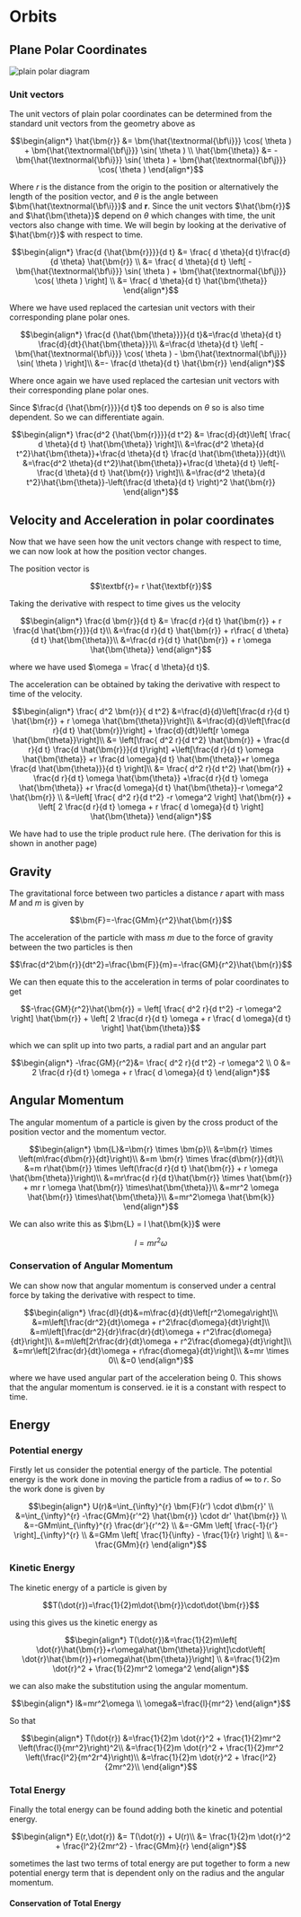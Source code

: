 # Orbits

## Plane Polar Coordinates

![plain polar diagram](./img/polars.svg)

### Unit vectors

The unit vectors of plain polar coordinates can be determined from the standard unit vectors from the geometry above as

```math
\begin{align*}
\hat{\bm{r}} &= \bm{\hat{\textnormal{\bf\i}}} \cos( \theta ) + \bm{\hat{\textnormal{\bf\j}}} \sin( \theta ) \\
\hat{\bm{\theta}}  &= - \bm{\hat{\textnormal{\bf\i}}} \sin( \theta ) + \bm{\hat{\textnormal{\bf\j}}} \cos( \theta )
\end{align*}
```

Where $r$ is the distance from the origin to the position or alternatively the length of the position vector, and $\theta$ is the angle between $\bm{\hat{\textnormal{\bf\i}}}$ and $\bm{r}$.
Since the unit vectors $\hat{\bm{r}}$ and $\hat{\bm{\theta}}$ depend on $\theta$ which changes with time, the unit vectors also change with time. We will begin by looking at the derivative of $\hat{\bm{r}}$ with respect to time.

```math
\begin{align*}
\frac{d {\hat{\bm{r}}}}{d t} &= \frac{ d \theta}{d t}\frac{d}{d \theta} \hat{\bm{r}} \\
&=  \frac{ d \theta}{d t} \left[ -\bm{\hat{\textnormal{\bf\i}}} \sin( \theta ) + \bm{\hat{\textnormal{\bf\j}}} \cos( \theta ) \right] \\
&= \frac{ d \theta}{d t} \hat{\bm{\theta}}
\end{align*}
```

Where we have used replaced the cartesian unit vectors with their corresponding plane polar ones.

```math
\begin{align*}
\frac{d {\hat{\bm{\theta}}}}{d t}&=\frac{d \theta}{d t} \frac{d}{dt}{\hat{\bm{\theta}}}\\
&=\frac{d \theta}{d t}  \left[ - \bm{\hat{\textnormal{\bf\i}}} \cos( \theta ) - \bm{\hat{\textnormal{\bf\j}}} \sin( \theta ) \right]\\
&=- \frac{d \theta}{d t} \hat{\bm{r}}
\end{align*}
```

Where once again we have used replaced the cartesian unit vectors with their corresponding plane polar ones.

Since $\frac{d {\hat{\bm{r}}}}{d t}$ too depends on $\theta$ so is also time dependent. So we can differentiate again.

```math
\begin{align*}
\frac{d^2 {\hat{\bm{r}}}}{d t^2} &= \frac{d}{dt}\left[ \frac{ d \theta}{d t} \hat{\bm{\theta}} \right]\\
&=\frac{d^2 \theta}{d t^2}\hat{\bm{\theta}}+\frac{d \theta}{d t} \frac{d \hat{\bm{\theta}}}{dt}\\
&=\frac{d^2 \theta}{d t^2}\hat{\bm{\theta}}+\frac{d \theta}{d t} \left[- \frac{d \theta}{d t} \hat{\bm{r}} \right]\\
&=\frac{d^2 \theta}{d t^2}\hat{\bm{\theta}}-\left(\frac{d \theta}{d t} \right)^2 \hat{\bm{r}}
\end{align*}
```

## Velocity and Acceleration in polar coordinates

Now that we have seen how the unit vectors change with respect to time, we can now look at how the position vector changes.

The position vector is

```math
\textbf{r}= r \hat{\textbf{r}}
```

Taking the derivative with respect to time gives us the velocity

```math
\begin{align*}
\frac{d \bm{r}}{d t} &= \frac{d r}{d t} \hat{\bm{r}} + r \frac{d \hat{\bm{r}}}{d t}\\
&=\frac{d r}{d t} \hat{\bm{r}} + r\frac{ d \theta}{d t} \hat{\bm{\theta}}\\
&=\frac{d r}{d t} \hat{\bm{r}} + r \omega \hat{\bm{\theta}}
\end{align*}
```

where we have used $\omega = \frac{ d \theta}{d t}$.

The acceleration can be obtained by taking the derivative with respect to time of the velocity.

```math
\begin{align*}
\frac{ d^2 \bm{r}}{ d t^2} &=\frac{d}{d}\left[\frac{d r}{d t} \hat{\bm{r}} + r \omega \hat{\bm{\theta}}\right]\\
&=\frac{d}{d}\left[\frac{d r}{d t} \hat{\bm{r}}\right] + \frac{d}{dt}\left[r \omega \hat{\bm{\theta}}\right]\\
&= \left[\frac{ d^2 r}{d t^2} \hat{\bm{r}} + \frac{d r}{d t} \frac{d \hat{\bm{r}}}{d t}\right] +\left[\frac{d r}{d t} \omega \hat{\bm{\theta}} +r \frac{d \omega}{d t} \hat{\bm{\theta}}+r \omega \frac{d \hat{\bm{\theta}}}{d t} \right]\\
&=  \frac{ d^2 r}{d t^2} \hat{\bm{r}} + \frac{d r}{d t} \omega \hat{\bm{\theta}} +\frac{d r}{d t} \omega \hat{\bm{\theta}} +r \frac{d \omega}{d t} \hat{\bm{\theta}}-r \omega^2 \hat{\bm{r}} \\
&=\left[  \frac{ d^2 r}{d t^2} -r \omega^2 \right] \hat{\bm{r}} + \left[ 2 \frac{d r}{d t} \omega + r \frac{ d \omega}{d t} \right] \hat{\bm{\theta}}
\end{align*}
```

We have had to use the triple product rule here. (The derivation for this is shown in another page)

## Gravity

The gravitational force between two particles a distance $r$ apart with mass $M$ and $m$ is given by

```math
\bm{F}=-\frac{GMm}{r^2}\hat{\bm{r}}
```

The acceleration of the particle with mass $m$ due to the force of gravity between the two particles is then

```math
\frac{d^2\bm{r}}{dt^2}=\frac{\bm{F}}{m}=-\frac{GM}{r^2}\hat{\bm{r}}
```

We can then equate this to the acceleration in terms of polar coordinates to get

```math
-\frac{GM}{r^2}\hat{\bm{r}} = \left[  \frac{ d^2 r}{d t^2} -r \omega^2 \right] \hat{\bm{r}} + \left[ 2 \frac{d r}{d t} \omega + r \frac{ d \omega}{d t} \right] \hat{\bm{\theta}}
```

which we can split up into two parts, a radial part and an angular part

```math
\begin{align*}
-\frac{GM}{r^2}&= \frac{ d^2 r}{d t^2} -r \omega^2  \\
0 &= 2 \frac{d r}{d t} \omega + r \frac{ d \omega}{d t}
\end{align*}
```

## Angular Momentum

The angular momentum of a particle is given by the cross product of the position vector and the momentum vector.

```math
\begin{align*}
\bm{L}&=\bm{r} \times \bm{p}\\
&=\bm{r} \times \left(m\frac{d\bm{r}}{dt}\right)\\
&=m \bm{r} \times \frac{d\bm{r}}{dt}\\
&=m r\hat{\bm{r}} \times \left(\frac{d r}{d t} \hat{\bm{r}} + r \omega \hat{\bm{\theta}}\right)\\
&=mr\frac{d r}{d t}\hat{\bm{r}} \times \hat{\bm{r}} + mr r \omega \hat{\bm{r}} \times\hat{\bm{\theta}}\\
&=mr^2 \omega \hat{\bm{r}} \times\hat{\bm{\theta}}\\
&=mr^2\omega \hat{\bm{k}}
\end{align*}
```

We can also write this as $\bm{L} = l \hat{\bm{k}}$ were

```math
l=mr^2\omega
```

### Conservation of Angular Momentum

We can show now that angular momentum is conserved under a central force by taking the derivative with respect to time.

```math
\begin{align*}
\frac{dl}{dt}&=m\frac{d}{dt}\left[r^2\omega\right]\\
&=m\left[\frac{dr^2}{dt}\omega + r^2\frac{d\omega}{dt}\right]\\
&=m\left[\frac{dr^2}{dr}\frac{dr}{dt}\omega + r^2\frac{d\omega}{dt}\right]\\
&=m\left[2r\frac{dr}{dt}\omega + r^2\frac{d\omega}{dt}\right]\\
&=mr\left[2\frac{dr}{dt}\omega + r\frac{d\omega}{dt}\right]\\
&=mr \times 0\\
&=0
\end{align*}
```

where we have used angular part of the acceleration being 0. This shows that the angular momentum is conserved. ie it is a constant with respect to time.

## Energy

### Potential energy

Firstly let us consider the potential energy of the particle. The potential energy is the work done in moving the particle from a radius of $\infty$ to $r$.
So the work done is given by

```math
\begin{align*}
U(r)&=\int_{\infty}^{r} \bm{F}(r') \cdot d\bm{r}' \\
&=\int_{\infty}^{r} -\frac{GMm}{r'^2} \hat{\bm{r}} \cdot dr' \hat{\bm{r}}  \\
&=-GMm\int_{\infty}^{r} \frac{dr'}{r'^2} \\
&=-GMm \left[ \frac{-1}{r'} \right]_{\infty}^{r} \\
&=GMm \left[ \frac{1}{\infty} - \frac{1}{r} \right] \\
&=- \frac{GMm}{r}
\end{align*}
```

### Kinetic Energy

The kinetic energy of a particle is given by

```math
T(\dot{r})=\frac{1}{2}m\dot{\bm{r}}\cdot\dot{\bm{r}}
```

using this gives us the kinetic energy as

```math
\begin{align*}
T(\dot{r})&=\frac{1}{2}m\left[ \dot{r}\hat{\bm{r}}+r\omega\hat{\bm{\theta}}\right]\cdot\left[ \dot{r}\hat{\bm{r}}+r\omega\hat{\bm{\theta}}\right] \\
&=\frac{1}{2}m \dot{r}^2 + \frac{1}{2}mr^2 \omega^2
\end{align*}
```

we can also make the substitution using the angular momentum.

```math
\begin{align*}
l&=mr^2\omega  \\
\omega&=\frac{l}{mr^2}
\end{align*}
```

So that

```math
\begin{align*}
T(\dot{r})
&=\frac{1}{2}m \dot{r}^2 + \frac{1}{2}mr^2 \left(\frac{l}{mr^2}\right)^2\\
&=\frac{1}{2}m \dot{r}^2 + \frac{1}{2}mr^2 \left(\frac{l^2}{m^2r^4}\right)\\
&=\frac{1}{2}m \dot{r}^2 +  \frac{l^2}{2mr^2}\\
\end{align*}
```

### Total Energy

Finally the total energy can be found adding both the kinetic and potential energy.

```math
\begin{align*}
E(r,\dot{r}) &= T(\dot{r}) + U(r)\\
&= \frac{1}{2}m \dot{r}^2 +  \frac{l^2}{2mr^2} - \frac{GMm}{r}
\end{align*}
```

sometimes the last two terms of total energy are put together to form a new potential energy term that is dependent only on the radius and the angular momentum.

#### Conservation of Total Energy
